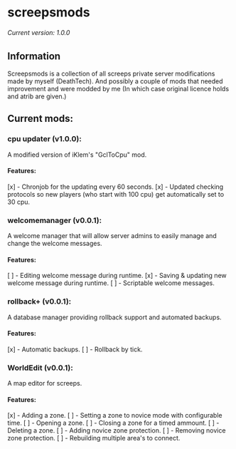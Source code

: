 # screepsmods
###### Current version: 1.0.0
## Information
Screepsmods is a collection of all screeps private server modifications made by myself (DeathTech).
And possibly a couple of mods that needed improvement and were modded by me (In which case original licence holds and atrib are given.)

## Current mods:

### cpu updater (v1.0.0): 
A modified version of iKlem's "GclToCpu" mod.

#### Features:
[x] - Chronjob for the updating every 60 seconds.
[x] - Updated checking protocols so new players (who start with 100 cpu) get automatically set to 30 cpu.

### welcomemanager (v0.0.1): 
A welcome manager that will allow server admins to easily manage and change the welcome messages.

#### Features:
[ ] - Editing welcome message during runtime.
[x] - Saving & updating new welcome message during runtime.
[ ] - Scriptable welcome messages.

### rollback+ (v0.0.1): 
A database manager providing rollback support and automated backups.

#### Features:
[x] - Automatic backups.
[ ] - Rollback by tick.

### WorldEdit (v0.0.1): 
A map editor for screeps.

#### Features:
[x] - Adding a zone.
[ ] - Setting a zone to novice mode with configurable time.
[ ] - Opening a zone.
[ ] - Closing a zone for a timed ammount.
[ ] - Deleting a zone.
[ ] - Adding novice zone protection.
[ ] - Removing novice zone protection.
[ ] - Rebuilding multiple area's to connect.

